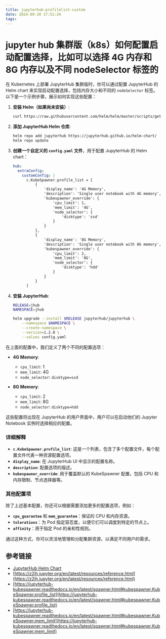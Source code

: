```yaml
---
title: jupyterhub-profilelist-custom
date: 2024-09-20 17:51:24
tags:
---
```


# jupyter hub 集群版（k8s）如何配置启动配置选择，比如可以选择 4G 内存和 8G 内存以及不同 nodeSelector 标签的

在 Kubernetes 上部署 JupyterHub 集群版时，你可以通过配置 JupyterHub 的 Helm chart 来实现启动配置选择，包括内存大小和不同的 `nodeSelector` 标签。以下是一个示例步骤，展示如何实现这些配置：

1. **安装 Helm（如果尚未安装）**:
    ```bash
    curl https://raw.githubusercontent.com/helm/helm/master/scripts/get-helm-3 | bash
    ```

2. **添加 JupyterHub Helm 仓库**:
    ```bash
    helm repo add jupyterhub https://jupyterhub.github.io/helm-chart/
    helm repo update
    ```

3. **创建一个自定义的 `config.yaml` 文件**，用于配置 JupyterHub 的 Helm chart：

    ```yaml
    hub:
      extraConfig:
        customConfig: |
          c.KubeSpawner.profile_list = [
              {
                  'display_name': '4G Memory',
                  'description': 'Single user notebook with 4G memory',
                  'kubespawner_override': {
                      'cpu_limit': 1,
                      'mem_limit': '4G',
                      'node_selector': {
                          'disktype': 'ssd'
                      }
                  }
              },
              {
                  'display_name': '8G Memory',
                  'description': 'Single user notebook with 8G memory',
                  'kubespawner_override': {
                      'cpu_limit': 2,
                      'mem_limit': '8G',
                      'node_selector': {
                          'disktype': 'hdd'
                      }
                  }
              }
          ]
    ```

4. **安装 JupyterHub**:

    ```bash
    RELEASE=jhub
    NAMESPACE=jhub

    helm upgrade --install $RELEASE jupyterhub/jupyterhub \
        --namespace $NAMESPACE \
        --create-namespace \
        --version=1.2.0 \
        --values config.yaml
    ```

在上面的配置中，我们定义了两个不同的配置选项：

- **4G Memory**:
  - `cpu_limit`: 1
  - `mem_limit`: 4G
  - `node_selector`: `disktype=ssd`

- **8G Memory**:
  - `cpu_limit`: 2
  - `mem_limit`: 8G
  - `node_selector`: `disktype=hdd`

这些配置将出现在 JupyterHub 的用户界面中，用户可以在启动他们的 Jupyter Notebook 实例时选择相应的配置。

### 详细解释

- **`c.KubeSpawner.profile_list`**: 这是一个列表，包含了多个配置文件，每个配置文件代表一种资源配置选项。
- **`display_name`**: 在 JupyterHub UI 中显示的配置名称。
- **`description`**: 配置选项的描述。
- **`kubespawner_override`**: 用于覆盖默认的 KubeSpawner 配置，包括 CPU 和内存限制、节点选择器等。

### 其他配置项

除了上述基本配置，你还可以根据需要添加更多的配置选项，例如：

- **`cpu_guarantee`** 和 **`mem_guarantee`**：保证的 CPU 和内存资源。
- **`tolerations`**：为 Pod 指定容忍度，以便它们可以调度到特定的节点上。
- **`affinity`**：用于指定 Pod 的亲和性规则。

通过这种方式，你可以灵活地管理和分配集群资源，以满足不同用户的需求。


## 参考链接

- [JupyterHub Helm Chart](https://jupyterhub.github.io/helm-chart/)
- [https://z2jh.jupyter.org/en/latest/resources/reference.html](https://z2jh.jupyter.org/en/latest/resources/reference.html)
- [https://jupyterhub-kubespawner.readthedocs.io/en/latest/spawner.html#kubespawner.KubeSpawner.profile_list](https://jupyterhub-kubespawner.readthedocs.io/en/latest/spawner.html#kubespawner.KubeSpawner.profile_list)
- [https://jupyterhub-kubespawner.readthedocs.io/en/latest/spawner.html#kubespawner.KubeSpawner.mem_limit](https://jupyterhub-kubespawner.readthedocs.io/en/latest/spawner.html#kubespawner.KubeSpawner.mem_limit)